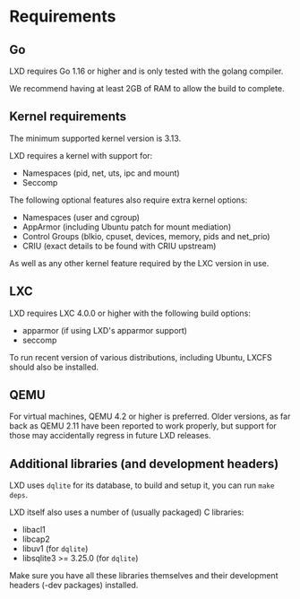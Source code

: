 # Requirements
## Go
LXD requires Go 1.16 or higher and is only tested with the golang compiler.

We recommend having at least 2GB of RAM to allow the build to complete.

## Kernel requirements
The minimum supported kernel version is 3.13.

LXD requires a kernel with support for:

 * Namespaces (pid, net, uts, ipc and mount)
 * Seccomp

The following optional features also require extra kernel options:

 * Namespaces (user and cgroup)
 * AppArmor (including Ubuntu patch for mount mediation)
 * Control Groups (blkio, cpuset, devices, memory, pids and net\_prio)
 * CRIU (exact details to be found with CRIU upstream)

As well as any other kernel feature required by the LXC version in use.

## LXC
LXD requires LXC 4.0.0 or higher with the following build options:

 * apparmor (if using LXD's apparmor support)
 * seccomp

To run recent version of various distributions, including Ubuntu, LXCFS
should also be installed.

## QEMU
For virtual machines, QEMU 4.2 or higher is preferred.
Older versions, as far back as QEMU 2.11 have been reported to work
properly, but support for those may accidentally regress in future LXD
releases.

## Additional libraries (and development headers)
LXD uses `dqlite` for its database, to build and setup it, you can
run `make deps`.

LXD itself also uses a number of (usually packaged) C libraries:

 - libacl1
 - libcap2
 - libuv1 (for `dqlite`)
 - libsqlite3 >= 3.25.0 (for `dqlite`)

Make sure you have all these libraries themselves and their development
headers (-dev packages) installed.
